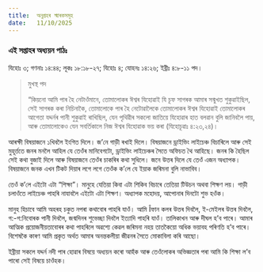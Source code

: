 ```yaml
---
title:  অনুগ্ৰহৰ স্মাৰকসমূহ
date:   11/10/2025
---
```

### এই সপ্তাহৰ অধ্যয়ন পাঠঃ

যিহোঃ ৩; গণনাঃ ১৪:৪৪; লূকঃ ১৮:১৮-২৭; যিহোঃ ৪; যোহনঃ ১৪:২৬; ইব্ৰীঃ ৪:৮-১১ পদ।

> <p>মুখস্থ পদ</p>
> “কিয়নো আমি পাৰ হৈ নেটাওঁমানে, তোমালোকৰ ঈশ্বৰ যিহোৱাই যি চূফ সাগৰক আমাৰ সন্মুখত শুকুৱাইছিল, সেই সাগৰক কৰা নিচিনাকৈ, তোমালোকে পাৰ হৈ নেটোৱালৈকে তোমালোকৰ ঈশ্বৰ যিহোৱাই তোমালোকৰ আগেতা যদ্দৰ্নৰ পানী শুকুৱাই ৰাখিছিল, যেন পৃথিৱীৰ সকলো জাতিয়ে যিহোৱাৰ হাত বলৱান বুলি জানিবলৈ পায়, আৰু তোমালোকেও যেন সবৰ্তিকালে নিজ ঈশ্বৰ যিহোৱাক ভয় কৰা (যিহোচূৱাঃ ৪:২৩,২৪)।

আৰক্ষী বিষয়াজনে ১খিবলৈ ইংগিত দিলে। জ’নে গাড়ী ৰখাই দিলে। বিষয়াজনে ড্ৰাইভিং লাইচেঞ্চ বিচাৰিলে আৰু সেই মুহূৰ্ত্ততে জনৰ মনলৈ আহিল যে তেওঁৰ মানিবেগটো, ড্ৰাইভিং লাইচেঞ্চৰ সৈতে অফিচত থৈ আহিছে। জনৰ কি হৈছিল সেই কথা বুজাই দিলে আৰু বিষয়াজনে তেওঁৰ চাকৰিৰ কথা সুধিলে। জনে উত্তৰ দিলে যে তেওঁ এজন অধ্যাপক। বিষয়াজনে জনক এখন টিকট দিয়াৰ লগে লগে তেওঁক ক’লে যে ইয়াক জৰিমনা বুলি নাভাবিব।

তেওঁ ক’লে এইটো এটা “শিক্ষা”। মানুহে যেতিয়া কিবা এটা শিকিব বিচাৰে তেতিয়া টিউচন অথবা শিক্ষণ লয়। গাড়ী চলাওঁতে লাইচেঞ্চ পাহৰি নাযাবলৈ এইটো এটা শিক্ষণ। অধ্যাপক মহোদয়, আপোনাৰ দিনটো শুভ হওঁক।

মানুহ হিচাবে আমি অহৰহ চকুত নপৰা কথাবোৰ পাহৰি যাওঁ। আমি Îফান কলৰ উত্তৰ দিবলৈ, ই-মেইলৰ উত্তৰ দিবলৈ, গ:-গ:নিবোৰক পানী দিবলৈ, জন্মদিনৰ শুভেচ্ছা দিবলৈ ইত্যাদি পাহৰি যাওঁ। তালিকাখন আৰু দীঘল হ’ব পাৰে। আমাৰ আত্মিক প্ৰয়োজনীয়তাবোৰৰ কথা পাহৰিলে অৱশ্যে কেৱল জৰিমনা নহয় তাতকৈয়ো অধিক ভয়াবহ পৰিণতি হ’ব পাৰে। বিশেষকৈ কাৰণ আমি প্ৰকৃত অৰ্থত আমাৰ অনন্তকলীয়া জীৱনৰ সৈতে মোকাবিলা কৰি আছো।

ইব্ৰীয়া সকলে যদ্দৰ্ন নদী পাৰ হোৱাৰ বিষয়ে অধ্যয়ন কৰো আহঁক আৰু তেওঁলোকৰ অভিজ্ঞতাৰ পৰা আমি কি শিক্ষা ল’ব পাৰো সেই বিষয়ে চাওঁহক।